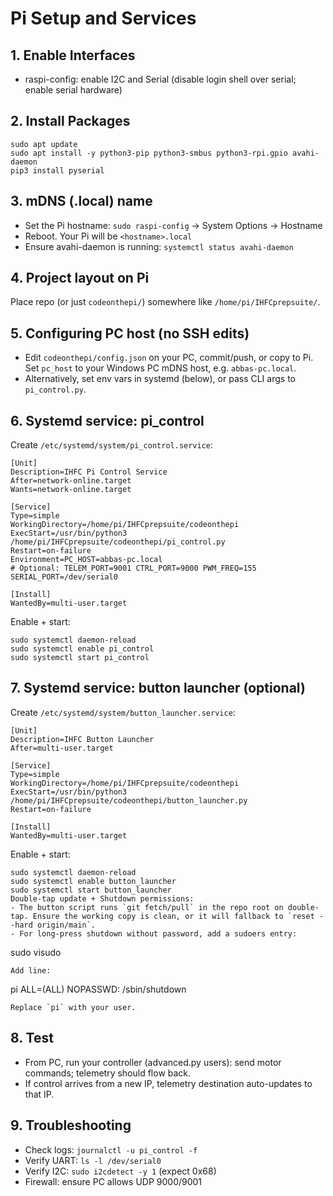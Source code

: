 # Pi Setup and Services

## 1. Enable Interfaces
- raspi-config: enable I2C and Serial (disable login shell over serial; enable serial hardware)

## 2. Install Packages
```
sudo apt update
sudo apt install -y python3-pip python3-smbus python3-rpi.gpio avahi-daemon
pip3 install pyserial
```

## 3. mDNS (.local) name
- Set the Pi hostname: `sudo raspi-config` -> System Options -> Hostname
- Reboot. Your Pi will be `<hostname>.local`
- Ensure avahi-daemon is running: `systemctl status avahi-daemon`

## 4. Project layout on Pi
Place repo (or just `codeonthepi/`) somewhere like `/home/pi/IHFCprepsuite/`.

## 5. Configuring PC host (no SSH edits)
- Edit `codeonthepi/config.json` on your PC, commit/push, or copy to Pi. Set `pc_host` to your Windows PC mDNS host, e.g. `abbas-pc.local`.
- Alternatively, set env vars in systemd (below), or pass CLI args to `pi_control.py`.

## 6. Systemd service: pi_control
Create `/etc/systemd/system/pi_control.service`:
```
[Unit]
Description=IHFC Pi Control Service
After=network-online.target
Wants=network-online.target

[Service]
Type=simple
WorkingDirectory=/home/pi/IHFCprepsuite/codeonthepi
ExecStart=/usr/bin/python3 /home/pi/IHFCprepsuite/codeonthepi/pi_control.py
Restart=on-failure
Environment=PC_HOST=abbas-pc.local
# Optional: TELEM_PORT=9001 CTRL_PORT=9000 PWM_FREQ=155 SERIAL_PORT=/dev/serial0

[Install]
WantedBy=multi-user.target
```
Enable + start:
```
sudo systemctl daemon-reload
sudo systemctl enable pi_control
sudo systemctl start pi_control
```

## 7. Systemd service: button launcher (optional)
Create `/etc/systemd/system/button_launcher.service`:
```
[Unit]
Description=IHFC Button Launcher
After=multi-user.target

[Service]
Type=simple
WorkingDirectory=/home/pi/IHFCprepsuite/codeonthepi
ExecStart=/usr/bin/python3 /home/pi/IHFCprepsuite/codeonthepi/button_launcher.py
Restart=on-failure

[Install]
WantedBy=multi-user.target
```
Enable + start:
```
sudo systemctl daemon-reload
sudo systemctl enable button_launcher
sudo systemctl start button_launcher
Double-tap update + Shutdown permissions:
- The button script runs `git fetch/pull` in the repo root on double-tap. Ensure the working copy is clean, or it will fallback to `reset --hard origin/main`.
- For long-press shutdown without password, add a sudoers entry:
```
sudo visudo
```
Add line:
```
pi ALL=(ALL) NOPASSWD: /sbin/shutdown
```
Replace `pi` with your user.
```

## 8. Test
- From PC, run your controller (advanced.py users): send motor commands; telemetry should flow back.
- If control arrives from a new IP, telemetry destination auto-updates to that IP.

## 9. Troubleshooting
- Check logs: `journalctl -u pi_control -f`
- Verify UART: `ls -l /dev/serial0`
- Verify I2C: `sudo i2cdetect -y 1` (expect 0x68)
- Firewall: ensure PC allows UDP 9000/9001
